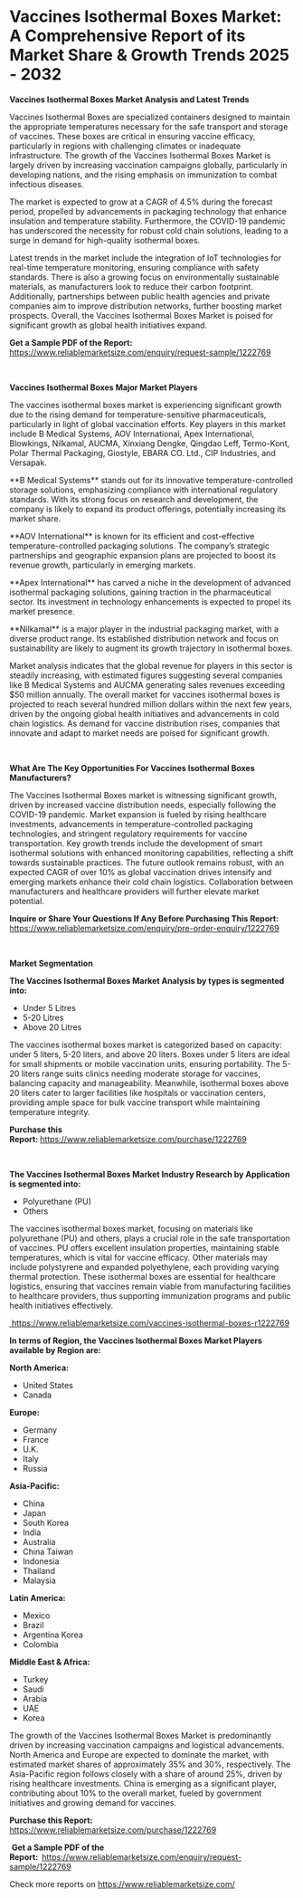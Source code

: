 <p><h1>Vaccines Isothermal Boxes Market: A Comprehensive Report of its Market Share & Growth Trends 2025 - 2032</h1></p><p><strong>Vaccines Isothermal Boxes Market Analysis and Latest Trends</strong></p>
<p><p>Vaccines Isothermal Boxes are specialized containers designed to maintain the appropriate temperatures necessary for the safe transport and storage of vaccines. These boxes are critical in ensuring vaccine efficacy, particularly in regions with challenging climates or inadequate infrastructure. The growth of the Vaccines Isothermal Boxes Market is largely driven by increasing vaccination campaigns globally, particularly in developing nations, and the rising emphasis on immunization to combat infectious diseases.</p><p>The market is expected to grow at a CAGR of 4.5% during the forecast period, propelled by advancements in packaging technology that enhance insulation and temperature stability. Furthermore, the COVID-19 pandemic has underscored the necessity for robust cold chain solutions, leading to a surge in demand for high-quality isothermal boxes.</p><p>Latest trends in the market include the integration of IoT technologies for real-time temperature monitoring, ensuring compliance with safety standards. There is also a growing focus on environmentally sustainable materials, as manufacturers look to reduce their carbon footprint. Additionally, partnerships between public health agencies and private companies aim to improve distribution networks, further boosting market prospects. Overall, the Vaccines Isothermal Boxes Market is poised for significant growth as global health initiatives expand.</p></p>
<p><strong>Get a Sample PDF of the Report:&nbsp;</strong> <a href="https://www.reliablemarketsize.com/enquiry/request-sample/1222769?utm_campaign=2248&utm_medium=2&utm_source=Github&utm_content=ia&utm_term=02032025&utm_id=vaccines-isothermal-boxes">https://www.reliablemarketsize.com/enquiry/request-sample/1222769</a></p>
<p>&nbsp;</p>
<p><strong>Vaccines Isothermal Boxes Major Market Players</strong></p>
<p><p>The vaccines isothermal boxes market is experiencing significant growth due to the rising demand for temperature-sensitive pharmaceuticals, particularly in light of global vaccination efforts. Key players in this market include B Medical Systems, AOV International, Apex International, Blowkings, Nilkamal, AUCMA, Xinxiang Dengke, Qingdao Leff, Termo-Kont, Polar Thermal Packaging, Giostyle, EBARA CO. Ltd., CIP Industries, and Versapak.</p><p>**B Medical Systems** stands out for its innovative temperature-controlled storage solutions, emphasizing compliance with international regulatory standards. With its strong focus on research and development, the company is likely to expand its product offerings, potentially increasing its market share.</p><p>**AOV International** is known for its efficient and cost-effective temperature-controlled packaging solutions. The company’s strategic partnerships and geographic expansion plans are projected to boost its revenue growth, particularly in emerging markets.</p><p>**Apex International** has carved a niche in the development of advanced isothermal packaging solutions, gaining traction in the pharmaceutical sector. Its investment in technology enhancements is expected to propel its market presence.</p><p>**Nilkamal** is a major player in the industrial packaging market, with a diverse product range. Its established distribution network and focus on sustainability are likely to augment its growth trajectory in isothermal boxes.</p><p>Market analysis indicates that the global revenue for players in this sector is steadily increasing, with estimated figures suggesting several companies like B Medical Systems and AUCMA generating sales revenues exceeding $50 million annually. The overall market for vaccines isothermal boxes is projected to reach several hundred million dollars within the next few years, driven by the ongoing global health initiatives and advancements in cold chain logistics. As demand for vaccine distribution rises, companies that innovate and adapt to market needs are poised for significant growth.</p></p>
<p>&nbsp;</p>
<p><strong>What Are The Key Opportunities For Vaccines Isothermal Boxes Manufacturers?</strong></p>
<p><p>The Vaccines Isothermal Boxes market is witnessing significant growth, driven by increased vaccine distribution needs, especially following the COVID-19 pandemic. Market expansion is fueled by rising healthcare investments, advancements in temperature-controlled packaging technologies, and stringent regulatory requirements for vaccine transportation. Key growth trends include the development of smart isothermal solutions with enhanced monitoring capabilities, reflecting a shift towards sustainable practices. The future outlook remains robust, with an expected CAGR of over 10% as global vaccination drives intensify and emerging markets enhance their cold chain logistics. Collaboration between manufacturers and healthcare providers will further elevate market potential.</p></p>
<p><strong>Inquire or Share Your Questions If Any Before Purchasing This Report:</strong> <a href="https://www.reliablemarketsize.com/enquiry/pre-order-enquiry/1222769?utm_campaign=2248&utm_medium=2&utm_source=Github&utm_content=ia&utm_term=02032025&utm_id=vaccines-isothermal-boxes">https://www.reliablemarketsize.com/enquiry/pre-order-enquiry/1222769</a></p>
<p>&nbsp;</p>
<p><strong>Market Segmentation</strong></p>
<p><strong>The Vaccines Isothermal Boxes Market Analysis by types is segmented into:</strong></p>
<p><ul><li>Under 5 Litres</li><li>5-20 Litres</li><li>Above 20 Litres</li></ul></p>
<p><p>The vaccines isothermal boxes market is categorized based on capacity: under 5 liters, 5-20 liters, and above 20 liters. Boxes under 5 liters are ideal for small shipments or mobile vaccination units, ensuring portability. The 5-20 liters range suits clinics needing moderate storage for vaccines, balancing capacity and manageability. Meanwhile, isothermal boxes above 20 liters cater to larger facilities like hospitals or vaccination centers, providing ample space for bulk vaccine transport while maintaining temperature integrity.</p></p>
<p><strong>Purchase this Report:&nbsp;</strong><a href="https://www.reliablemarketsize.com/purchase/1222769?utm_campaign=2248&utm_medium=2&utm_source=Github&utm_content=ia&utm_term=02032025&utm_id=vaccines-isothermal-boxes">https://www.reliablemarketsize.com/purchase/1222769</a></p>
<p>&nbsp;</p>
<p><strong>The Vaccines Isothermal Boxes Market Industry Research by Application is segmented into:</strong></p>
<p><ul><li>Polyurethane (PU)</li><li>Others</li></ul></p>
<p><p>The vaccines isothermal boxes market, focusing on materials like polyurethane (PU) and others, plays a crucial role in the safe transportation of vaccines. PU offers excellent insulation properties, maintaining stable temperatures, which is vital for vaccine efficacy. Other materials may include polystyrene and expanded polyethylene, each providing varying thermal protection. These isothermal boxes are essential for healthcare logistics, ensuring that vaccines remain viable from manufacturing facilities to healthcare providers, thus supporting immunization programs and public health initiatives effectively.</p></p>
<p><a href="https://www.reliablemarketsize.com/vaccines-isothermal-boxes-r1222769?utm_campaign=2248&utm_medium=2&utm_source=Github&utm_content=ia&utm_term=02032025&utm_id=vaccines-isothermal-boxes">&nbsp;https://www.reliablemarketsize.com/vaccines-isothermal-boxes-r1222769</a></p>
<p><strong>In terms of Region, the Vaccines Isothermal Boxes Market Players available by Region are:</strong></p>
<p>
    <p> <strong> North America: </strong>
        <ul>
            <li>United States</li>
            <li>Canada</li>
        </ul>
        </p> 
    <p> <strong> Europe: </strong>
        <ul>
            <li>Germany</li>
            <li>France</li>
            <li>U.K.</li>
            <li>Italy</li>
            <li>Russia</li>
        </ul>
        </p> 
    <p> <strong> Asia-Pacific: </strong>
        <ul>
            <li>China</li>
            <li>Japan</li>
            <li>South Korea</li>
            <li>India</li>
            <li>Australia</li>
            <li>China Taiwan</li>
            <li>Indonesia</li>
            <li>Thailand</li>
            <li>Malaysia</li>
        </ul>
        </p> 
    <p> <strong> Latin America: </strong>
        <ul>
            <li>Mexico</li>
            <li>Brazil</li>
            <li>Argentina Korea</li>
            <li>Colombia</li>
        </ul>
        </p> 
    <p> <strong> Middle East & Africa: </strong>
        <ul>
            <li>Turkey</li>
            <li>Saudi</li>
            <li>Arabia</li>
            <li>UAE</li>
            <li>Korea</li>
        </ul>
    </p>
    </p>
<p><p>The growth of the Vaccines Isothermal Boxes Market is predominantly driven by increasing vaccination campaigns and logistical advancements. North America and Europe are expected to dominate the market, with estimated market shares of approximately 35% and 30%, respectively. The Asia-Pacific region follows closely with a share of around 25%, driven by rising healthcare investments. China is emerging as a significant player, contributing about 10% to the overall market, fueled by government initiatives and growing demand for vaccines.</p></p>
<p><strong>Purchase this Report: </strong><a href="https://www.reliablemarketsize.com/purchase/1222769?utm_campaign=2248&utm_medium=2&utm_source=Github&utm_content=ia&utm_term=02032025&utm_id=vaccines-isothermal-boxes">https://www.reliablemarketsize.com/purchase/1222769</a></p>
<p>&nbsp;<strong>Get a Sample PDF of the Report:&nbsp;&nbsp;</strong><a href="https://www.reliablemarketsize.com/enquiry/request-sample/1222769?utm_campaign=2248&utm_medium=2&utm_source=Github&utm_content=ia&utm_term=02032025&utm_id=vaccines-isothermal-boxes">https://www.reliablemarketsize.com/enquiry/request-sample/1222769</a></p>
<p><strong></strong></p>
<p>Check more reports on <a href="https://www.reliablemarketsize.com/?utm_campaign=2248&utm_medium=2&utm_source=Github&utm_content=ia&utm_term=02032025&utm_id=vaccines-isothermal-boxes">https://www.reliablemarketsize.com/</a></p>